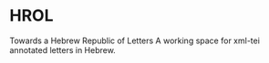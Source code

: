 # HROL
Towards a Hebrew Republic of Letters
A working space for xml-tei annotated letters in Hebrew. 

